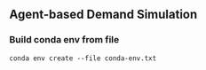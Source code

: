 ## Agent-based Demand Simulation


### Build conda env from file
`conda env create --file conda-env.txt`